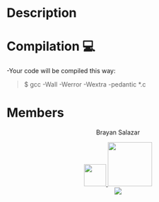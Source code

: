 <a href="https://s3.eu-west-3.amazonaws.com/hbtn.intranet/uploads/medias/2018/6/65f4a1dd9c51265f49d0.png?X-Amz-Algorithm=AWS4-HMAC-SHA256&X-Amz-Credential=AKIA4MYA5JM5DUTZGMZG%2F20240317%2Feu-west-3%2Fs3%2Faws4_request&X-Amz-Date=20240317T003639Z&X-Amz-Expires=86400&X-Amz-SignedHeaders=host&X-Amz-Signature=4b4adae900f923a33f7d1121ea43ba3304c13131f4fd0bafa74dbaa470ba7ea8" alt="printf" border="0"></a>

<h1>Description</h1>


<h1>Compilation 💻</h1>

-Your code will be compiled this way:

>  $ gcc -Wall -Werror -Wextra -pedantic *.c


<h1>Members</h1>

<center>

<p>Brayan Salazar</p>
<a href="https://www.linkedin.com/in/brayan-salazar-perdomo-07a4321b1/">
  <img src="https://static-00.iconduck.com/assets.00/linkedin-icon-2048x2048-ya5g47j2.png" width="50">
</a>

<a href="https://github.com/BrayanSalazar14">
 <img src="https://1000logos.net/wp-content/uploads/2021/05/GitHub-logo.png" width="100">
</a>


<footer><img src="https://wisynco.com/wp-content/uploads/2014/12/footer-background-011.jpg"></footer>
